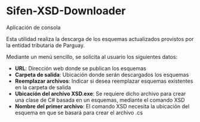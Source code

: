 # Sifen-XSD-Downloader
 
Aplicación de consola

Esta utilidad realiza la descarga de los esquemas actualizados provistos por la entidad tributaria de Parguay.

Mediante un menú sencillo, se solicita al usuario los siguientes datos:

* **URL**: Dirección web donde se publican los esquemas
* **Carpeta de salida**: Ubicación donde serán descargados los esquemas
* **Reemplazar archivos**: Indicar si desea reemplazar esquemas existentes en la carpeta de salida
* **Ubicación del archivo XSD.exe**: Se requiere dicho archivo para crear una clase de C# basada en un esquemas, mediante el comando XSD
* **Nombre del primer archivo**: El comando XSD necesita la ubicación del esquema en que se basará para crear el archivo .cs